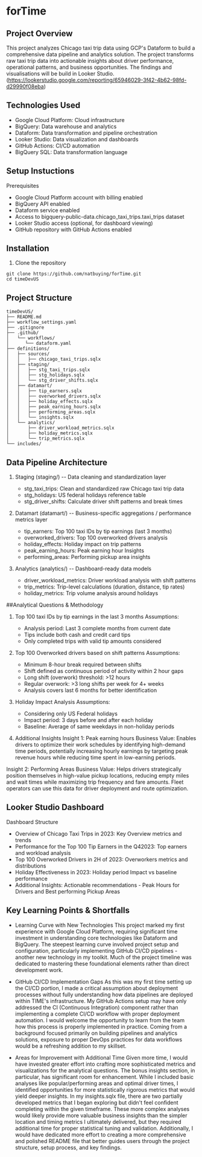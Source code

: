 # forTime

## Project Overview
This project analyzes Chicago taxi trip data using GCP's Dataform to build a comprehensive data pipeline and analytics solution.
The project transforms raw taxi trip data into actionable insights about driver performance, operational patterns, and business opportunities.
The findings and visualisations will be build in Looker Studio. (https://lookerstudio.google.com/reporting/65946029-3f42-4b62-98fd-d29990f08eba)

## Technologies Used
- Google Cloud Platform: Cloud infrastructure
- BigQuery: Data warehouse and analytics
- Dataform: Data transformation and pipeline orchestration
- Looker Studio: Data visualization and dashboards
- GitHub Actions: CI/CD automation
- BigQuery SQL: Data transformation language

## Setup Instuctions
Prerequisites
- Google Cloud Platform account with billing enabled
- BigQuery API enabled
- Dataform service enabled
- Access to bigquery-public-data.chicago_taxi_trips.taxi_trips dataset
- Looker Studio access (optional, for dashboard viewing)
- GitHub repository with GitHub Actions enabled

## Installation
1. Clone the repository
```
git clone https://github.com/natbuying/forTime.git
cd timeDevUS
```

## Project Structure
```
timeDevUS/
├── README.md
├── workflow_settings.yaml
├── .gitignore
├── .github/
│   └── workflows/
│      └── dataform.yaml
├── definitions/
│   ├── sources/
│   │   ├── chicago_taxi_trips.sqlx
│   ├── staging/
│   │   ├── stg_taxi_trips.sqlx
│   │   ├── stg_holidays.sqlx
│   │   └── stg_driver_shifts.sqlx
│   ├── datamart/
│   │   ├── tip_earners.sqlx
│   │   ├── overworked_drivers.sqlx
│   │   ├── holiday_effects.sqlx
│   │   ├── peak_earning_hours.sqlx
│   │   ├── performing_areas.sqlx
│   │   └── insights.sqlx
│   └── analytics/
│       ├── driver_workload_metrics.sqlx
│       ├── holiday_metrics.sqlx
│       └── trip_metrics.sqlx
└── includes/
```

## Data Pipeline Architecture
1. Staging (staging/) -- Data cleaning and standardization layer
    - stg_taxi_trips: Clean and standardized raw Chicago taxi trip data
    - stg_holidays: US federal holidays reference table
    - stg_driver_shifts: Calculate driver shift patterns and break times

2. Datamart (datamart/) -- Business-specific aggregations / performance metrics layer
    - tip_earners: Top 100 taxi IDs by tip earnings (last 3 months)
    - overworked_drivers: Top 100 overworked drivers analysis
    - holiday_effects: Holiday impact on trip patterns
    - peak_earning_hours: Peak earning hour Insights
    - performing_areas: Performing pickup area insights

3. Analytics (analytics/) -- Dashboard-ready data models
    - driver_workload_metrics: Driver workload analysis with shift patterns
    - trip_metrics: Trip-level calculations (duration, distance, tip rates)
    - holiday_metrics: Trip volume analysis around holidays


##Analytical Questions & Methodology

1. Top 100 taxi IDs by tip earnings in the last 3 months 
    Assumptions:
    - Analysis period: Last 3 complete months from current date
    - Tips include both cash and credit card tips
    - Only completed trips with valid tip amounts considered

2. Top 100 Overworked drivers based on shift patterns
    Assumptions:
    - Minimum 8-hour break required between shifts
    - Shift defined as continuous period of activity within 2 hour gaps
    - Long shift (overwork) threshold: >12 hours
    - Regular overwork: >3 long shifts per week for 4+ weeks
    - Analysis covers last 6 months for better identification

3. Holiday Impact Analysis
    Assumptions:
    - Considering only US Federal holidays
    - Impact period: 3 days before and after each holiday
    - Baseline: Average of same weekdays in non-holiday periods

4. Additional Insights
Insight 1: Peak earning hours
Business Value:  Enables drivers to optimize their work schedules by identifying high-demand time periods, potentially increasing hourly earnings by targeting peak revenue hours while reducing time spent in low-earning periods.

Insight 2: Performing Areas
Business Value: Helps drivers strategically position themselves in high-value pickup locations, reducing empty miles and wait times while maximizing trip frequency and fare amounts. Fleet operators can use this data for driver deployment and route optimization.

## Looker Studio Dashboard
Dashboard Structure
- Overview of Chicago Taxi Trips in 2023: Key Overview metrics and trends
- Performance for the Top 100 Tip Earners in the Q42023: Top earners and workload analysis
- Top 100 Overworked Drivers in 2H of 2023: Overworkers metrics and distributions
- Holiday Effectiveness in 2023: Holiday period Impact vs baseline performance
- Additional Insights: Actionable recommendations - Peak Hours for Drivers and Best performing Pickup Areas

## Key Learning Points & Shortfalls
- Learning Curve with New Technologies
This project marked my first experience with Google Cloud Platform, requiring significant time investment in understanding core technologies like Dataform and BigQuery. The steepest learning curve involved project setup and configuration, particularly implementing GitHub CI/CD pipelines - another new technology in my toolkit. Much of the project timeline was dedicated to mastering these foundational elements rather than direct development work.

- GitHub CI/CD Implementation Gaps
As this was my first time setting up the CI/CD portion, I made a critical assumption about deployment processes without fully understanding how data pipelines are deployed within TIME's infrastructure. My GitHub Actions setup may have only addressed the CI (Continuous Integration) component rather than implementing a complete CI/CD workflow with proper deployment automation.
I would welcome the opportunity to learn from the team how this process is properly implemented in practice. Coming from a background focused primarily on building pipelines and analytics solutions, exposure to proper DevOps practices for data workflows would be a refreshing addition to my skillset.

- Areas for Improvement with Additional Time
Given more time, I would have invested greater effort into crafting more sophisticated metrics and visualizations for the analytical questions. The bonus insights section, in particular, has significant room for enhancement. While I included basic analyses like popular/performing areas and optimal driver times, I identified opportunities for more statistically rigorous metrics that would yield deeper insights.
In my insights.sqlx file, there are two partially developed metrics that I began exploring but didn't feel confident completing within the given timeframe. These more complex analyses would likely provide more valuable business insights than the simpler location and timing metrics I ultimately delivered, but they required additional time for proper statistical tuning and validation.
Additionally, I would have dedicated more effort to creating a more comprehensive and polished README file that better guides users through the project structure, setup process, and key findings.


